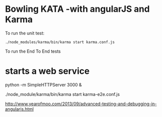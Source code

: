 Bowling KATA -with angularJS and Karma
=======================================


To run the unit test:

    ./node_modules/karma/bin/karma start karma.conf.js


To run the End To End tests
    
   # starts a web service 
   python -m SimpleHTTPServer 3000 &

   ./node_module/karma/bin/karma start karma-e2e.conf.js





http://www.yearofmoo.com/2013/09/advanced-testing-and-debugging-in-angularjs.html